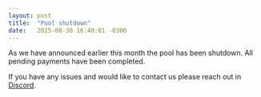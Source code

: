 ```yaml
---
layout: post
title:  "Pool shutdown"
date:   2025-08-30 16:40:01 -0300
---
```


As we have announced earlier this month the pool has been shutdown.
All pending payments have been completed.

If you have any issues and would like to contact us please reach out in [Discord][1].

[1]: https://discord.gg/2URS9H7RZn
